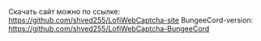 Скачать сайт можно по ссылке: https://github.com/shved255/LofiWebCaptcha-site
BungeeCord-version: https://github.com/shved255/LofiWebCaptcha-BungeeCord
